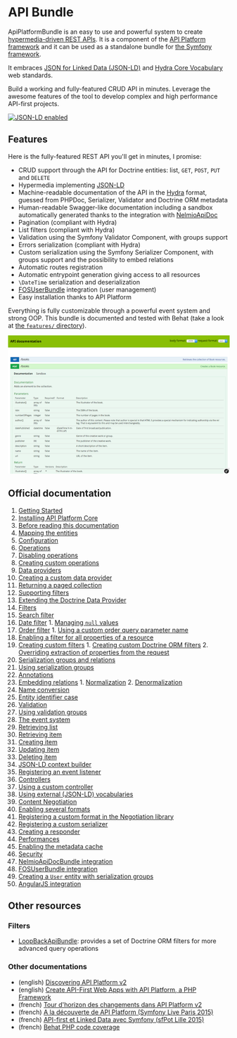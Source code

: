 # API Bundle

ApiPlatformBundle is an easy to use and powerful system to create [hypermedia-driven REST APIs](http://en.wikipedia.org/wiki/HATEOAS).
It is a component of the [API Platform framework](https://api-platform.com) and it can be used
as a standalone bundle for [the Symfony framework](https://symfony.com).

It embraces [JSON for Linked Data (JSON-LD)](http://json-ld.org) and [Hydra Core Vocabulary](http://www.hydra-cg.com) web standards. 

Build a working and fully-featured CRUD API in minutes. Leverage the awesome features of the tool to develop complex and
high performance API-first projects.

[![JSON-LD enabled](http://json-ld.org/images/json-ld-logo-64.png)](http://json-ld.org)

## Features

Here is the fully-featured REST API you'll get in minutes, I promise:

* CRUD support through the API for Doctrine entities: list, `GET`, `POST`, `PUT` and `DELETE`
* Hypermedia implementing [JSON-LD](http://json-ld.org)
* Machine-readable documentation of the API in the [Hydra](http://hydra-cg.com) format, guessed from PHPDoc, Serializer,
Validator and Doctrine ORM metadata
* Human-readable Swagger-like documentation including a sandbox automatically generated thanks to the integration with
[NelmioApiDoc](https://github.com/nelmio/NelmioApiDocBundle)
* Pagination (compliant with Hydra)
* List filters (compliant with Hydra)
* Validation using the Symfony Validator Component, with groups support
* Errors serialization (compliant with Hydra)
* Custom serialization using the Symfony Serializer Component, with groups support and the possibility to embed relations
* Automatic routes registration
* Automatic entrypoint generation giving access to all resources
* `\DateTime` serialization and deserialization
* [FOSUserBundle](https://github.com/FriendsOfSymfony/FOSUserBundle) integration (user management)
* Easy installation thanks to API Platform

Everything is fully customizable through a powerful event system and strong OOP.
This bundle is documented and tested with Behat (take a look at [the `features/` directory](features/)).

![Screenshot of ApiBundle integrated with NelmioApiDocBundle](images/NelmioApiDocBundle.png)

## Official documentation

1. [Getting Started](getting-started.md)
  1. [Installing API Platform Core](getting-started.md#installing-api-platform-core)
  2. [Before reading this documentation](getting-started.md#before-reading-this-documentation)
  3. [Mapping the entities](getting-started.md#mapping-the-entities)
2. [Configuration](configuration.md)
3. [Operations](operations.md)
  1. [Disabling operations](operations.md#disabling-operations)
  2. [Creating custom operations](operations.md#creating-custom-operations)
4. [Data providers](data-providers.md)
  1. [Creating a custom data provider](data-providers.md#creating-a-custom-data-provider)
  2. [Returning a paged collection](data-providers.md#returning-a-paged-collection)
  3. [Supporting filters](data-providers.md#supporting-filters)
  4. [Extending the Doctrine Data Provider](data-providers.md#extending-the-doctrine-data-provider)
5. [Filters](filters.md)
  1. [Search filter](filters.md#search-filter)
  2. [Date filter](filters.md#date-filter)
    1. [Managing `null` values](filters.md#managing-null-values)
  3. [Order filter](filters.md#order-filter)
    1. [Using a custom order query parameter name](filters.md#using-a-custom-order-query-parameter-name)
  4. [Enabling a filter for all properties of a resource](filters.md#enabling-a-filter-for-all-properties-of-a-resource)
  5. [Creating custom filters](filters.md#creating-custom-filters)
    1. [Creating custom Doctrine ORM filters](filters.md#creating-custom-doctrine-orm-filters)
    2. [Overriding extraction of properties from the request](filters.md#overriding-extraction-of-properties-from-the-request)
6. [Serialization groups and relations](serialization-groups-and-relations.md)
  1. [Using serialization groups](serialization-groups-and-relations.md#using-serialization-groups)
  2. [Annotations](serialization-groups-and-relations.md#annotations)
  3. [Embedding relations](serialization-groups-and-relations.md#embedding-relations)
    1. [Normalization](serialization-groups-and-relations.md#normalization)
    2. [Denormalization](serialization-groups-and-relations.md#denormalization)
  4. [Name conversion](serialization-groups-and-relations.md#name-conversion)
  5. [Entity identifier case](serialization-groups-and-relations.md#entity-identifier-case)
7. [Validation](validation.md)
  1. [Using validation groups](validation.md#using-validation-groups)
8. [The event system](the-event-system.md)
  1. [Retrieving list](the-event-system.md#retrieving-list)
  2. [Retrieving item](the-event-system.md#retrieving-item)
  3. [Creating item](the-event-system.md#creating-item)
  4. [Updating item](the-event-system.md#updating-item)
  5. [Deleting item](the-event-system.md#deleting-item)
  6. [JSON-LD context builder](the-event-system.md#json-ld-context-builder)
  7. [Registering an event listener](the-event-system.md#registering-an-event-listener)
9. [Controllers](controllers.md)
  1. [Using a custom controller](controllers.md#using-a-custom-controller)
10. [Using external (JSON-LD) vocabularies](external-vocabularies.md)
11. [Content Negotiation](content-negotiation.md)
  1. [Enabling several formats](content-negotiation.md#enabling-several-formats)
  2. [Registering a custom format in the Negotiation library](content-negotiation.md#registering-a-custom-format-in-the-Negotiation-library)
  3. [Registering a custom serializer](content-negotiation.md#registering-a-custom-serializer)
  4. [Creating a responder](content-negotiation.md#creating-a-responder)
12. [Performances](performances.md)
  1. [Enabling the metadata cache](performances.md#enabling-the-metadata-cache)
13. [Security](security.md)
14. [NelmioApiDocBundle integration](nelmio-api-doc.md)
15. [FOSUserBundle integration](fosuser-bundle.md#fosuser-bundle-integration)
  1. [Creating a `User` entity with serialization groups](fosuser-bundle.md#creating-a-user-entity-with-serialization-groups)
16. [AngularJS integration](angular-integration.md)

## Other resources

### Filters

* [LoopBackApiBundle](https://github.com/theofidry/LoopBackApiBundle): provides a set of Doctrine ORM filters for more advanced query operations

### Other documentations

* (english) [Discovering API Platform v2](https://dunglas.fr/2016/05/the-first-alpha-of-api-platform-2-0-is-available/)
* (english) [Create API-First Web Apps with API Platform, a PHP Framework](http://blog.runscope.com/posts/create-api-first-web-apps-with-api-platform-a-php-framework)
* (french) [Tour d'horizon des changements dans API Platform v2](https://les-tilleuls.coop/fr/blog/article/la-premiere-alpha-d-api-platform-2-0-est-disponible)
* (french) [A la découverte de API Platform (Symfony Live Paris 2015)](https://dunglas.fr/2015/04/mes-slides-du-symfony-live-2015-a-la-decouverte-de-api-platform/)
* (french) [API-first et Linked Data avec Symfony (sfPot Lille 2015)](https://les-tilleuls.coop/slides/dunglas/slides-sfPot-2015-01-15/#/)
* (french) [Behat PHP code coverage](http://www.kitpages.fr/fr/cms/204/behat-php-code-coverage)
